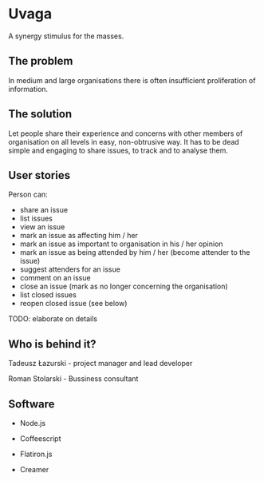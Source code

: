 Uvaga
=====

A synergy stimulus for the masses.

The problem
-----------

In medium and large organisations there is often insufficient proliferation of information.

The solution
------------

Let people share their experience and concerns with other members of organisation on all levels in easy, non-obtrusive way. It has to be dead simple and engaging to share issues, to track and to analyse them.

User stories
------------

Person can:

* share an issue
* list issues
* view an issue
* mark an issue as affecting him / her
* mark an issue as important to organisation in his / her opinion
* mark an issue as being attended by him / her (become attender to the issue)
* suggest attenders for an issue
* comment on an issue
* close an issue (mark as no longer concerning the organisation)
* list closed issues
* reopen closed issue (see below)

TODO: elaborate on details

Who is behind it?
-----------------

Tadeusz Łazurski - project manager and lead developer

Roman Stolarski - Bussiness consultant

Software
--------

* Node.js

* Coffeescript

* Flatiron.js

* Creamer

